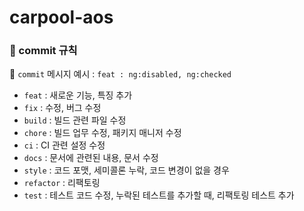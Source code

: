 # carpool-aos

### 📌 commit 규칙
📝 `commit` 메시지 예시 : `feat : ng:disabled, ng:checked`
   - `feat` : 새로운 기능, 특징 추가 
   - `fix` : 수정, 버그 수정
   - `build` : 빌드 관련 파일 수정
   - `chore` : 빌드 업무 수정, 패키지 매니저 수정
   - `ci` : CI 관련 설정 수정
   - `docs` : 문서에 관련된 내용, 문서 수정
   - `style` : 코드 포맷, 세미콜론 누락, 코드 변경이 없을 경우
   - `refactor` : 리팩토링
   - `test` : 테스트 코드 수정, 누락된 테스트를 추가할 때, 리팩토링 테스트 추가
